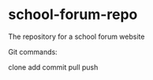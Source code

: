 # school-forum-repo
The repository for a school forum website 

Git commands:

clone 
add
commit
pull
push

